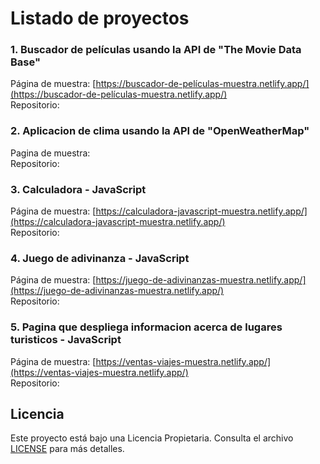 # Listado de proyectos

### 1. Buscador de películas usando la API de "The Movie Data Base"  
Página de muestra: [https://buscador-de-películas-muestra.netlify.app/](https://buscador-de-películas-muestra.netlify.app/)  
Repositorio:  

### 2. Aplicacion de clima usando la API de "OpenWeatherMap" 
Pagina de muestra:  
Repositorio:  

### 3. Calculadora - JavaScript  
Página de muestra: [https://calculadora-javascript-muestra.netlify.app/](https://calculadora-javascript-muestra.netlify.app/)  
Repositorio:

### 4. Juego de adivinanza - JavaScript  
Página de muestra: [https://juego-de-adivinanzas-muestra.netlify.app/](https://juego-de-adivinanzas-muestra.netlify.app/)  
Repositorio:

### 5. Pagina que despliega informacion acerca de lugares turisticos - JavaScript  
Página de muestra: [https://ventas-viajes-muestra.netlify.app/](https://ventas-viajes-muestra.netlify.app/)  
Repositorio:

## Licencia
Este proyecto está bajo una Licencia Propietaria. Consulta el archivo [LICENSE](./LICENSE.md) para más detalles.
